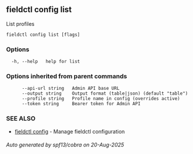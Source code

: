 ## fieldctl config list

List profiles

```
fieldctl config list [flags]
```

### Options

```
  -h, --help   help for list
```

### Options inherited from parent commands

```
      --api-url string   Admin API base URL
      --output string    Output format (table|json) (default "table")
      --profile string   Profile name in config (overrides active)
      --token string     Bearer token for Admin API
```

### SEE ALSO

* [fieldctl config](fieldctl_config.md)	 - Manage fieldctl configuration

###### Auto generated by spf13/cobra on 20-Aug-2025
